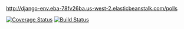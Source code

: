 http://django-env.eba-78fv26ba.us-west-2.elasticbeanstalk.com/polls  


[![Coverage Status](https://coveralls.io/repos/github/Kylin-Mao/swe1-app/badge.svg)](https://coveralls.io/github/Kylin-Mao/swe1-app)
[![Build Status](https://app.travis-ci.com/Kylin-Mao/swe1-app.svg?branch=main)](https://app.travis-ci.com/Kylin-Mao/swe1-app)
